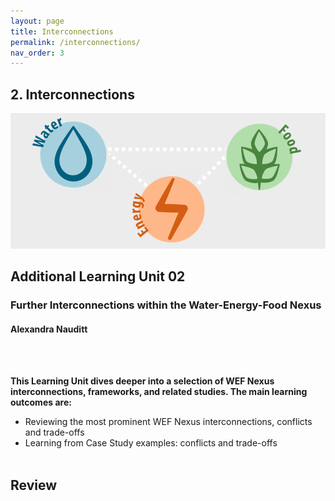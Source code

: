 ```yaml
---
layout: page
title: Interconnections
permalink: /interconnections/
nav_order: 3
---
```

## **2. Interconnections**

![WEF-Nexus Banner](/assets/BANNER_GITHUB.png)

## Additional Learning Unit 02
### Further Interconnections within the Water-Energy-Food Nexus
#### Alexandra Nauditt
<br/> <br/>


**This Learning Unit dives deeper into a selection of WEF Nexus interconnections, frameworks, and related studies. The main learning outcomes are:**

- Reviewing the most prominent WEF Nexus interconnections, conflicts and trade-offs
- Learning from Case Study examples: conflicts and trade-offs
<br/> <br/>

## **Review**